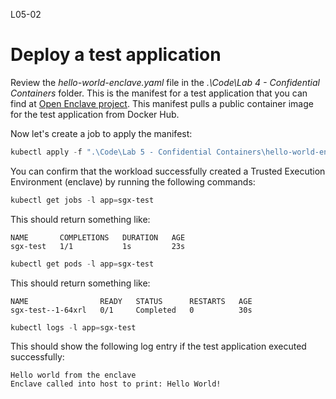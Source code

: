 L05-02

# Deploy a test application

Review the *hello-world-enclave.yaml* file in the *.\Code\Lab 4 - Confidential Containers* folder. This is the manifest for a test application that you can find at [Open Enclave project](https://github.com/openenclave/openenclave/tree/master/samples/helloworld). 
This manifest pulls a public container image for the test application from Docker Hub.

Now let's create a job to apply the manifest:

```powershell
kubectl apply -f ".\Code\Lab 5 - Confidential Containers\hello-world-enclave.yaml"
```

You can confirm that the workload successfully created a Trusted Execution Environment (enclave) by running the following commands:

```powershell
kubectl get jobs -l app=sgx-test
```

This should return something like:
```
NAME       COMPLETIONS   DURATION   AGE
sgx-test   1/1           1s         23s
```

```powershell
kubectl get pods -l app=sgx-test
```

This should return something like:
```
NAME                READY   STATUS      RESTARTS   AGE
sgx-test--1-64xrl   0/1     Completed   0          30s
```

```powershell
kubectl logs -l app=sgx-test
```

This should show the following log entry if the test application executed successfully:
```
Hello world from the enclave
Enclave called into host to print: Hello World!
```
